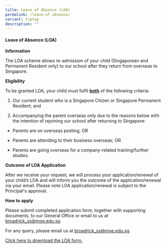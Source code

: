 ```yaml
---
title: Leave of Absence (LOA)
permalink: /leave-of-absence/
variant: tiptap
description: ""
---
```

<h4><strong>Leave of Absence (LOA)</strong></h4>
<p><strong>Information</strong>
</p>
<p>The LOA scheme allows re-admission of your child (Singaporean and Permanent
Resident only) to our school after they return from overseas to Singapore.</p>
<p><strong>Eligibility</strong>
</p>
<p>To be granted LOA, your child must fulfil <strong><u>both</u></strong> of
the following criteria:</p>
<ol data-tight="true" class="tight">
<li>
<p>Our current student who is a Singapore Citizen or Singapore Permanent
Resident; and</p>
</li>
<li>
<p>Accompanying the parent overseas only due to the reasons below with the
intention of rejoining our school after returning to Singapore:</p>
</li>
</ol>
<p></p>
<ul data-tight="true" class="tight">
<li>
<p>Parents are on overseas posting; OR</p>
</li>
<li>
<p>Parents are attending to their business overseas; OR</p>
</li>
<li>
<p>Parents are going overseas for a company-related training/further studies.</p>
</li>
</ul>
<p><strong>Outcome of LOA Application</strong>
</p>
<p>After we receive your request, we will process your application/renewal
of your child’s LOA and will inform you the outcome of the application/renewal
via your email. Please note LOA application/renewal is subject to the Principal's
approval.</p>
<p><strong>How to apply</strong>
</p>
<p>Please submit completed application form, together with supporting documents,
to our General Office or email to us at <a href="mailto:broadrick_ss@moe.edu.sg" rel="noopener noreferrer nofollow" target="_blank">broadrick_ss@moe.edu.sg</a>.</p>
<p>For any query, please email us at <a href="mailto:Broadrick_ss@moe.edu.sg" rel="noopener noreferrer nofollow" target="_blank">broadrick_ss@moe.edu.sg</a>.</p>
<p><a href="/files/LETTER TO PARENTS/2025/leave_of_absence_form.pdf" rel="noopener nofollow" target="_blank">Click here to download the LOA form.</a>
</p>
<p></p>